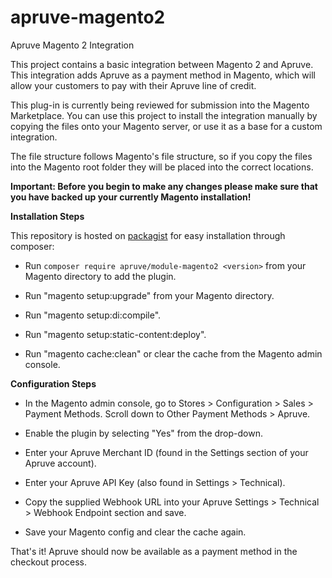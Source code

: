 # apruve-magento2
Apruve Magento 2 Integration

This project contains a basic integration between Magento 2 and Apruve. This integration adds Apruve as a payment method in Magento, which will allow your customers to pay with their Apruve line of credit. 

This plug-in is currently being reviewed for submission into the Magento Marketplace. You can use this project to install the integration manually by copying the files onto your Magento server, or use it as a base for a custom integration.

The file structure follows Magento's file structure, so if you copy the files into the Magento root folder they will be placed into the correct locations.


**Important: Before you begin to make any changes please make sure that you have backed up your currently Magento installation!**

**Installation Steps**

 This repository is hosted on [packagist](https://packagist.org/packages/apruve/module-magento2) for easy installation through composer:
 
* Run `composer require apruve/module-magento2 <version>` from your Magento directory to add the plugin.

* Run "magento setup:upgrade" from your Magento directory.

* Run "magento setup:di:compile".

* Run "magento setup:static-content:deploy".

* Run "magento cache:clean" or clear the cache from the Magento admin console. 

**Configuration Steps**

* In the Magento admin console, go to Stores > Configuration > Sales > Payment Methods. Scroll down to Other Payment Methods > Apruve. 

* Enable the plugin by selecting "Yes" from the drop-down.

* Enter your Apruve Merchant ID (found in the Settings section of your Apruve account).

* Enter your Apruve API Key (also found in Settings > Technical).

* Copy the supplied Webhook URL into your Apruve Settings > Technical > Webhook Endpoint section and save.

* Save your Magento config and clear the cache again.

That's it! Apruve should now be available as a payment method in the checkout process. 